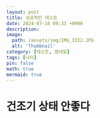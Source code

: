 ```yaml
---
layout: post
title: 성공적인 테스트
date: 2024-07-16 09:33 +0900
description:
image:
  path: /assets/img/IMG_3322.JPG
  alt: 'Thumbnail'
category: [테스트, 썸네일]
tags: [나이]
pin: false
math: true
mermaid: true
---
```


# 건조기 상태 안좋다
